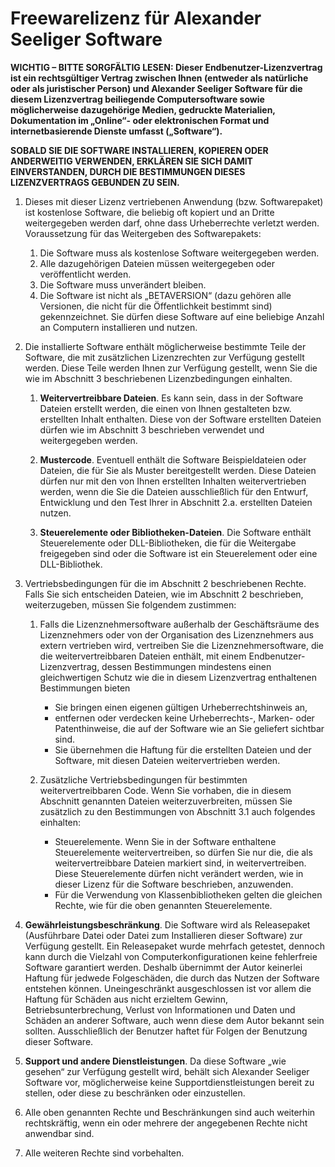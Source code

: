 # Freewarelizenz für Alexander Seeliger Software

**WICHTIG – BITTE SORGFÄLTIG LESEN: Dieser Endbenutzer-Lizenzvertrag ist ein rechtsgültiger Vertrag zwischen Ihnen (entweder als natürliche oder als juristischer Person) und Alexander Seeliger Software für die diesem Lizenzvertrag beiliegende Computersoftware sowie möglicherweise dazugehörige Medien, gedruckte Materialien, Dokumentation im „Online“- oder elektronischen Format und internetbasierende Dienste umfasst („Software“).**

**SOBALD SIE DIE SOFTWARE INSTALLIEREN, KOPIEREN ODER ANDERWEITIG VERWENDEN, ERKLÄREN SIE SICH DAMIT EINVERSTANDEN, DURCH DIE BESTIMMUNGEN DIESES LIZENZVERTRAGS GEBUNDEN ZU SEIN.**

1. Dieses mit dieser Lizenz vertriebenen Anwendung (bzw. Softwarepaket) ist kostenlose Software, die beliebig oft kopiert und an Dritte weitergegeben werden darf, ohne dass Urheberrechte verletzt werden. Voraussetzung für das Weitergeben des Softwarepakets:

    1. Die Software muss als kostenlose Software weitergegeben werden.
    2. Alle dazugehörigen Dateien müssen weitergegeben oder veröffentlicht werden.
    1. Die Software muss unverändert bleiben.
    1. Die Software ist nicht als „BETAVERSION“ (dazu gehören alle Versionen, die nicht für die Öffentlichkeit bestimmt sind) gekennzeichnet.
    Sie dürfen diese Software auf eine beliebige Anzahl an Computern installieren und nutzen.

2. Die installierte Software enthält möglicherweise bestimmte Teile der Software, die mit zusätzlichen Lizenzrechten zur Verfügung gestellt werden. Diese Teile werden Ihnen zur Verfügung gestellt, wenn Sie die wie im Abschnitt 3 beschriebenen Lizenzbedingungen einhalten.

    1. **Weitervertreibbare Dateien**. Es kann sein, dass in der Software Dateien erstellt werden, die einen von Ihnen gestalteten bzw. erstellten Inhalt enthalten. Diese von der Software erstellten Dateien dürfen wie im Abschnitt 3 beschrieben verwendet und weitergegeben werden.

    1. **Mustercode**. Eventuell enthält die Software Beispieldateien oder Dateien, die für Sie als Muster bereitgestellt werden. Diese Dateien dürfen nur mit den von Ihnen erstellten Inhalten weitervertrieben werden, wenn die Sie die Dateien ausschließlich für den Entwurf, Entwicklung und den Test Ihrer in Abschnitt 2.a. erstellten Dateien nutzen.

    1. **Steuerelemente oder Bibliotheken-Dateien**. Die Software enthält Steuerelemente oder DLL-Bibliotheken, die für die Weitergabe freigegeben sind oder die Software ist ein Steuerelement oder eine DLL-Bibliothek.
    
3. Vertriebsbedingungen für die im Abschnitt 2 beschriebenen Rechte.
   Falls Sie sich entscheiden Dateien, wie im Abschnitt 2 beschrieben, weiterzugeben, müssen Sie folgendem zustimmen:

    1. Falls die Lizenznehmersoftware außerhalb der Geschäftsräume des Lizenznehmers oder von der Organisation des Lizenznehmers aus extern vertrieben wird, vertreiben Sie die Lizenznehmersoftware, die die weitervertreibbaren Dateien enthält, mit einem Endbenutzer-Lizenzvertrag, dessen Bestimmungen mindestens einen gleichwertigen Schutz wie die in diesem Lizenzvertrag enthaltenen Bestimmungen bieten
        * Sie bringen einen eigenen gültigen Urheberrechtshinweis an, 
        * entfernen oder verdecken keine Urheberrechts-, Marken- oder  Patenthinweise, die auf der Software wie an Sie geliefert sichtbar sind.
        * Sie übernehmen die Haftung für die erstellten Dateien und der Software, mit diesen Dateien weitervertrieben werden.

    1. Zusätzliche Vertriebsbedingungen für bestimmten weitervertreibbaren Code. Wenn Sie vorhaben, die in diesem Abschnitt genannten Dateien weiterzuverbreiten, müssen Sie zusätzlich zu den Bestimmungen von Abschnitt 3.1 auch folgendes einhalten:
        * Steuerelemente. Wenn Sie in der Software enthaltene Steuerelemente weitervertreiben, so dürfen Sie nur die, die als weitervertreibbare Dateien markiert sind, in weitervertreiben. Diese Steuerelemente dürfen nicht verändert werden, wie in dieser Lizenz für die Software beschrieben, anzuwenden.
        * Für die Verwendung von Klassenbibliotheken gelten die gleichen Rechte, wie für die oben genannten Steuerelemente.

1. **Gewährleistungsbeschränkung**. Die Software wird als Releasepaket (Ausführbare Datei oder Datei zum Installieren dieser Software) zur Verfügung gestellt. Ein Releasepaket wurde mehrfach getestet, dennoch kann durch die Vielzahl von Computerkonfigurationen keine fehlerfreie Software garantiert werden. Deshalb übernimmt der Autor keinerlei Haftung für jedwede Folgeschäden, die durch das Nutzen der Software entstehen können. Uneingeschränkt ausgeschlossen ist vor allem die Haftung für Schäden aus nicht erzieltem Gewinn, Betriebsunterbrechung, Verlust von Informationen und Daten und Schäden an anderer Software, auch wenn diese dem Autor bekannt sein sollten. Ausschließlich der Benutzer haftet für Folgen der Benutzung dieser Software.

1. **Support und andere Dienstleistungen**. Da diese Software „wie gesehen“ zur Verfügung gestellt wird, behält sich Alexander Seeliger Software vor, möglicherweise keine Supportdienstleistungen bereit zu stellen, oder diese zu beschränken oder einzustellen.

1. Alle oben genannten Rechte und Beschränkungen sind auch weiterhin rechtskräftig, wenn ein oder mehrere der angegebenen Rechte nicht anwendbar sind.

1. Alle weiteren Rechte sind vorbehalten.